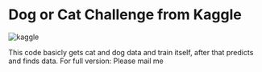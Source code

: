 # Dog or Cat Challenge from Kaggle
![kaggle](https://user-images.githubusercontent.com/67932543/131400336-f7ec5521-5535-4e43-a30e-3d28c49b0b48.png)

This code basicly gets cat and dog data and train itself, after that predicts and finds data.
For full version: Please mail me
